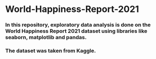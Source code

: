 # World-Happiness-Report-2021
### In this repository, exploratory data analysis is done on the World Happiness Report 2021 dataset using libraries like seaborn, matplotlib and pandas.
### The dataset was taken from Kaggle. 
